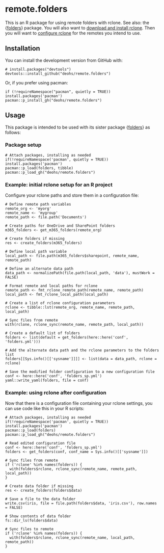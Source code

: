 # remote.folders

This is an R package for using remote folders with rclone. 
See also: the {[folders](https://github.com/deohs/folders/)} package. You will 
also want to [download and install rclone](https://rclone.org/install/). Then 
you will want to [configure rclone](https://rclone.org/docs/) for the remotes 
you intend to use.

## Installation

You can install the development version from GitHub with:

```
# install.packages("devtools")
devtools::install_github("deohs/remote.folders")
```
Or, if you prefer using pacman:

```
if (!requireNamespace("pacman", quietly = TRUE)) install.packages('pacman')
pacman::p_install_gh("deohs/remote.folders")
```

## Usage

This package is intended to be used with its sister package 
{[folders](https://github.com/deohs/folders/)} as follows:

### Package setup

```
# Attach packages, installing as needed
if(!requireNamespace('pacman', quietly = TRUE)) install.packages('pacman')
pacman::p_load(folders, tibble)
pacman::p_load_gh("deohs/remote.folders")
```

### Example: initial rclone setup for an R project

Configure your rclone paths and store them in a configuration file:

```
# Define remote path variables
remote_org <- 'myorg'
remote_name <- 'mygroup'
remote_path <- file.path('Documents')

# Create paths for OneDrive and SharePoint folders
m365_folders <- get_m365_folders(remote_org)

# Create folders if missing
res <- create_folders(m365_folders)

# Define local path variable
local_path <- file.path(m365_folders$sharepoint, remote_name, remote_path)

# Define an alternate data path
data_path <- normalizePath(file.path(local_path, 'data'), mustWork = FALSE)

# Format remote and local paths for rclone
remote_path <- fmt_rclone_remote_path(remote_name, remote_path)
local_path <- fmt_rclone_local_path(local_path)

# Create a list of rclone configuration parameters
rclone <- tibble::lst(remote_org, remote_name, remote_path, local_path)

# Sync files from remote
with(rclone, rclone_sync(remote_name, remote_path, local_path))

# Create a default list of folders
folders <- list(default = get_folders(here::here('conf', 'folders.yml')))

# Add the alternate data path and the rclone parameters to the folders list
folders[[Sys.info()[['sysname']]]] <- list(data = data_path, rclone = rclone)

# Save the modified folder configuration to a new configuration file
conf <- here::here('conf', 'folders_sp.yml')
yaml::write_yaml(folders, file = conf)
```

### Example: using rclone after configuration

Now that there is a configuration file containing your rclone settings, you 
can use code like this in your R scripts:

```
# Attach packages, installing as needed
if(!requireNamespace('pacman', quietly = TRUE)) install.packages('pacman')
pacman::p_load(folders)
pacman::p_load_gh("deohs/remote.folders")

# Read edited configuration file
conf <- here::here('conf', 'folders_sp.yml')
folders <- get_folders(conf, conf_name = Sys.info()[['sysname']])

# Sync files from remote
if ('rclone' %in% names(folders)) {
  with(folders$rclone, rclone_sync(remote_name, remote_path, local_path))
}

# Create data folder if missing
res <- create_folders(folders$data)

# Save a file to the data folder
write.csv(iris, file = file.path(folders$data, 'iris.csv'), row.names = FALSE)

# Show contents of data folder
fs::dir_ls(folders$data)

# Sync files to remote
if ('rclone' %in% names(folders)) {
  with(folders$rclone, rclone_sync(remote_name, local_path, remote_path))
}
```
